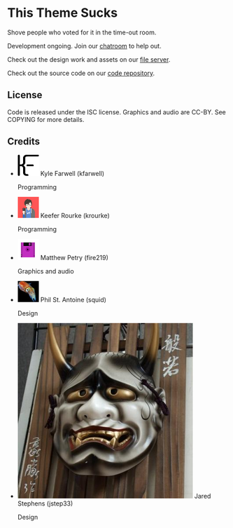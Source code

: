 This Theme Sucks
================
Shove people who voted for it in the time-out room.

Development ongoing. Join our [chatroom](/xmpp) to help out.

Check out the design work and assets on our
[file server](https://files.gelatolabs.xyz/index.php/s/rm1B55WvKd2Xs6Z).

Check out the source code on our
[code repository](https://git.gelatolabs.xyz/gelato/thisthemesucks).

License
-------
Code is released under the ISC license. Graphics and audio are CC-BY. See
COPYING for more details.
                
Credits
-------
<ul class="collection">
  <li class="collection-item avatar">
    <img src="/img/kfarwell.png" class="avatar-img">
    <span class="title">Kyle Farwell (kfarwell)</span>
    <p>Programming</p>
    <a href="https://kfarwell.org/" class="secondary-content"><i class="mdi mdi-web"></i></a>
  </li>
  <li class="collection-item avatar">
    <img src="/img/krourke.png" class="avatar-img">
    <span class="title">Keefer Rourke (krourke)</span>
    <p>Programming</p>
    <a href="https://krourke.org/" class="secondary-content"><i class="mdi mdi-web"></i></a>
  </li>
  <li class="collection-item avatar">
    <img src="/img/fire219.png" class="avatar-img">
    <span class="title">Matthew Petry (fire219)</span>
    <p>Graphics and audio</p>
    <a href="https://fire219.kotori.me/" class="secondary-content"><i class="mdi mdi-web"></i></a>
  </li>
  <li class="collection-item avatar">
    <img src="/img/squid.jpg" class="avatar-img">
    <span class="title">Phil St. Antoine (squid)</span>
    <p>Design</p>
    <a href="https://phil.guhnoo.org/" class="secondary-content"><i class="mdi mdi-web"></i></a>
  </li>
  <li class="collection-item avatar">
    <img src="/img/jstep33.jpg" class="avatar-img">
    <span class="title">Jared Stephens (jstep33)</span>
    <p>Design</p>
    <a href="https://github.com/JStephens33" class="secondary-content"><i class="mdi mdi-web"></i></a>
  </li>
</ul>
